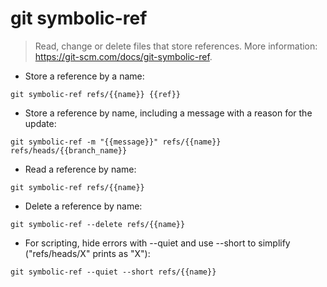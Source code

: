 # git symbolic-ref

> Read, change or delete files that store references.
> More information: <https://git-scm.com/docs/git-symbolic-ref>.

- Store a reference by a name:

`git symbolic-ref refs/{{name}} {{ref}}`

- Store a reference by name, including a message with a reason for the update:

`git symbolic-ref -m "{{message}}" refs/{{name}} refs/heads/{{branch_name}}`

- Read a reference by name:

`git symbolic-ref refs/{{name}}`

- Delete a reference by name:

`git symbolic-ref --delete refs/{{name}}`

- For scripting, hide errors with --quiet and use --short to simplify ("refs/heads/X" prints as "X"):

`git symbolic-ref --quiet --short refs/{{name}}`
